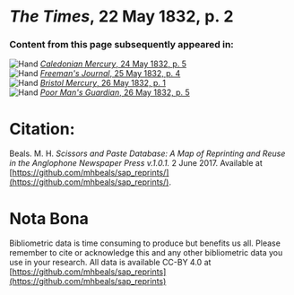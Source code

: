 # *The Times*, 22 May 1832, p. 2  
  
### Content from this page subsequently appeared in:  
![Hand](http://scissorsandpaste.net/wp-content/uploads/2017/06/smallhandpointer.png) [*Caledonian Mercury*, 24 May 1832, p. 5](https://mhbeals.github.io/sap_html/Caledonian-Mercury/Caledonian-Mercury-24-May-1832-p-5)  
![Hand](http://scissorsandpaste.net/wp-content/uploads/2017/06/smallhandpointer.png) [*Freeman's Journal*, 25 May 1832, p. 4](https://mhbeals.github.io/sap_html/Freeman's-Journal/Freeman's-Journal-25-May-1832-p-4)  
![Hand](http://scissorsandpaste.net/wp-content/uploads/2017/06/smallhandpointer.png) [*Bristol Mercury*, 26 May 1832, p. 1](https://mhbeals.github.io/sap_html/Bristol-Mercury/Bristol-Mercury-26-May-1832-p-1)  
![Hand](http://scissorsandpaste.net/wp-content/uploads/2017/06/smallhandpointer.png) [*Poor Man's Guardian*, 26 May 1832, p. 5](https://mhbeals.github.io/sap_html/Poor-Man's-Guardian/Poor-Man's-Guardian-26-May-1832-p-5)  


# Citation: 

Beals. M. H. *Scissors and Paste Database: A Map of Reprinting and Reuse in the Anglophone Newspaper Press v.1.0.1.* 2 June 2017. Available at [https://github.com/mhbeals/sap_reprints/](https://github.com/mhbeals/sap_reprints/). 

# Nota Bona

Bibliometric data is time consuming to produce but benefits us all. Please remember to cite or acknowledge this and any other bibliometric data you use in your research. All data is available CC-BY 4.0 at [https://github.com/mhbeals/sap_reprints](https://github.com/mhbeals/sap_reprints)